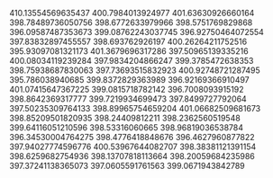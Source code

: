 410.13554569635437
400.7984013924977
401.63630926660164
398.78489736050756
398.6772633979966
398.5751769829868
396.09587487353673
399.08762243037745
396.92750464072554
397.83832897455557
398.693762926197
400.26264211752516
395.93097081321173
401.3679696317286
397.50965139335216
400.08034119239284
397.9834204866247
399.3785472638353
398.75938687830063
397.73693515832923
400.92748721287495
395.786038940685
399.8372829363989
396.92169366910497
401.07415647367225
399.0815718782142
396.7008093915192
398.8642369317777
399.7219934699473
397.8499727792064
397.50235309764133
398.89965754659204
401.06682509681673
398.85209501820935
398.24409812211
398.2362560519548
399.64116051210596
398.53316060665
398.96819036538784
396.34530004764275
398.4776418848676
396.4627960877822
397.94027774596776
400.53967644082707
398.38381121391154
398.6259682754936
398.13707818113664
398.20059684235986
397.37241138365073
397.0605591761563
399.0671943842789